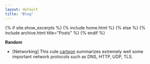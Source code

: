 ```yaml
---
layout: default
title: "Blog"
---
```


{% if site.show_excerpts %}
  {% include home.html %}
{% else %}
  {% include archive.html title="Posts" %}
{% endif %}

**Random**
* [Networking] This cute [cartoon](https://jvns.ca/networking-zine.pdf) summarizes extremely well some important network protocols such as DNS, HTTP, UDP, TLS.
